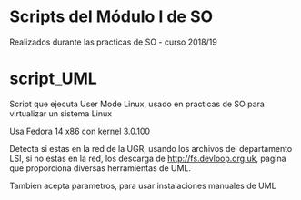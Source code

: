 # Scripts del Módulo I de SO

Realizados durante las practicas de SO - curso 2018/19

# script_UML

Script que ejecuta User Mode Linux, usado en practicas de SO para virtualizar un sistema Linux

Usa Fedora 14 x86 con kernel 3.0.100

Detecta si estas en la red de la UGR, usando los archivos del departamento LSI, si no estas en la red, los descarga de http://fs.devloop.org.uk, pagina que proporciona diversas herramientas de UML.

Tambien acepta parametros, para usar instalaciones manuales de UML